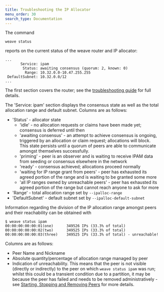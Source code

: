```yaml
---
title: Troubleshooting the IP Allocator
menu_order: 30
search_type: Documentation
---
```



The command

    weave status

reports on the current status of the weave router and IP allocator:

```
...
       Service: ipam
        Status: awaiting consensus (quorum: 2, known: 0)
         Range: 10.32.0.0-10.47.255.255
 DefaultSubnet: 10.32.0.0/12
...
```

The first section covers the router; see the [troubleshooting
guide](/site/troubleshooting.md#weave-status) for full details.

The 'Service: ipam' section displays the consensus state as well as
the total allocation range and default subnet. Columns are as follows:

* 'Status' - allocator state
    * 'idle' - no allocation requests or claims have been made yet;
      consensus is deferred until then
    * 'awaiting consensus' - an attempt to achieve consensus is
      ongoing, triggered by an allocation or claim request;
      allocations will block.  This state persists until a quorum of
      peers are able to communicate amongst themselves successfully.
    * 'priming' - peer is an observer and is waiting to receive IPAM
      data from seeding or consensus elsewhere in the network
    * 'ready' - consensus achieved; allocations proceed normally
    * 'waiting for IP range grant from peers' - peer has exhausted its
      agreed portion of the range and is waiting to be granted some
      more
    * 'all IP ranges owned by unreachable peers' - peer has exhausted
      its agreed portion of the range but cannot reach anyone to ask
      for more
* 'Range' - total allocation range set by `--ipalloc-range`
* 'DefaultSubnet' - default subnet set by `--ipalloc-default-subnet`

Information regarding the division of the IP allocation range amongst
peers and their reachability can be obtained with

```
$ weave status ipam
00:00:00:00:00:01(one)      349526 IPs (33.3% of total)
00:00:00:00:00:02(two)      349525 IPs (33.3% of total)
00:00:00:00:00:03(three)    349525 IPs (33.3% of total) - unreachable!
```

Columns are as follows:

* Peer Name and Nickname
* Absolute quantity/percentage of allocation range managed by peer
* Indication of unreachability. This means that the peer is not
  visible (directly or indirectly) to the peer on which `weave status
  ipam` was run; whilst this could be a transient condition due to a
  partition, it may be because the peer has failed and needs to be
  removed administratively - see [Starting, Stopping and Removing
  Peers](/site/ipam/stop-remove-peers-ipam.md) for more details.
